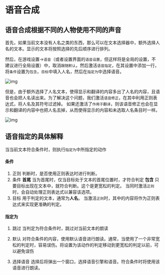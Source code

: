 # 语音合成

## 语音合成根据不同的人物使用不同的声音

首先，如果当前文本没有人名之类的东西，那么可以在文本选择器中，额外选择人名的文本。显示的文本将按照选择的先后顺序进行排列。

然后，在游戏设置->`语音`（或者设置界面的`语音设置`，但这样将是全局的设置，不建议进行全局设置）中，取消`跟随默认`，然后激活`语音指定`，在其设置中添加一行，将`条件`设置为`包含`，`目标`中填入人名，然后在`指定为`中选择语音。

![img](https://image.lunatranslator.org/zh/tts/1.png) 

但是，由于额外选择了人名文本，使得显示和翻译的内容多出了人名的内容，且语音也会把人名读出来。为了解决这个问题，我们激活`语音修正`，在其中利用正则表达式，将人名及其符号过滤掉。
如果还激活了`作用于翻译`，则该语音修正也会在显示和翻译的内容中也把人名去掉，从而使得显示的内容和未选取人名条目时一样。

![img](https://image.lunatranslator.org/zh/tts/3.png)   


## 语音指定的具体解释

当当前文本符合条件时，则执行`指定为`中所指定的动作

#### 条件

1. 正则
    判断时，是否使用正则表达时进行判断。
1. 条件
    **首尾** 当为首尾时，仅当目标处于文本的首尾位置时，才符合判定
    **包含** 只要目标出现在文本中，就符合判断。这个是更宽松的判定。
    当同时激活`正则`时，会自动处理正则表达式以兼容该选项。
1. 目标
    用于判定的文本，通常为**人名**。
    当激活`正则`时，其中的内容将作为正则表达式来实现更准确的判定。

#### 指定为

1. 跳过
    当判定为符合条件时，跳过对当前文本的朗读

1. 默认
    对符合条件的内容，使用默认语音进行朗读。通常，当使用了一个非常宽松的判定时，容易误伤。将设置为该动作的判定移动到更宽松的判定以前，可以避免误伤
1. 选择语音
    选择后将弹出一个窗口，选择语音引擎和语音。符合条件时将使用该语音进行朗读。
